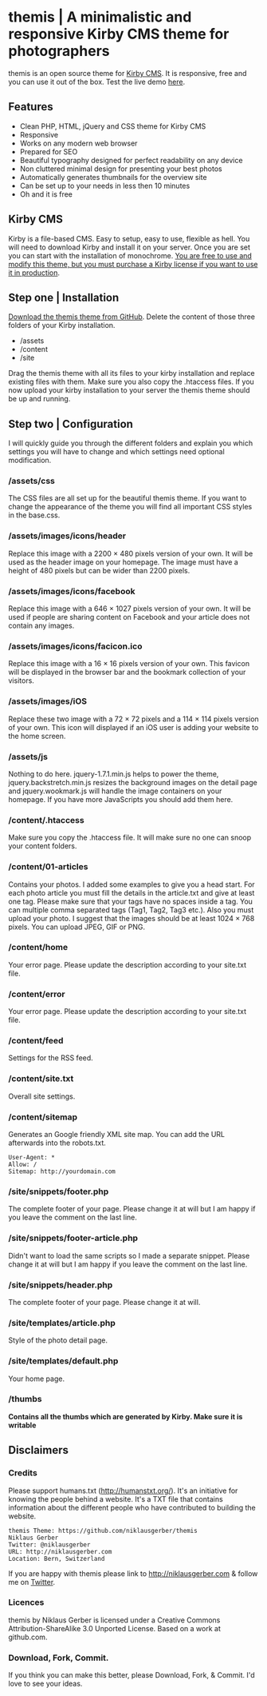 # themis | A minimalistic and responsive Kirby CMS theme for photographers
themis is an open source theme for [Kirby CMS](http://getkirby.com). It is responsive, free and you can use it out of the box. Test the live demo [here](http://themis.niklausgerber.com).

## Features
- Clean PHP, HTML, jQuery and CSS theme for Kirby CMS
- Responsive
- Works on any modern web browser
- Prepared for SEO
- Beautiful typography designed for perfect readability on any device
- Non cluttered minimal design for presenting your best photos
- Automatically generates thumbnails for the overview site
- Can be set up to your needs in less then 10 minutes
- Oh and it is free

## Kirby CMS
Kirby is a file-based CMS. Easy to setup, easy to use, flexible as hell. You will need to download Kirby and install it on your server. Once you are set you can start with the installation of monochrome. [You are free to use and modify this theme, but you must purchase a Kirby license if you want to use it in production](http://getkirby.com/buy).

## Step one | Installation
[Download the themis theme from GitHub](https://github.com/niklausgerber/themis/zipball/master). Delete the content of those three folders of your Kirby installation.

- /assets
- /content
- /site

Drag the themis theme with all its files to your kirby installation and replace existing files with them. Make sure you also copy the .htaccess files. If you now upload your kirby installation to your server the themis theme should be up and running.

## Step two | Configuration
I will quickly guide you through the different folders and explain you which settings you will have to change and which settings need optional modification.

### /assets/css
The CSS files are all set up for the beautiful themis theme. If you want to change the appearance of the theme you will find all important CSS styles in the base.css.

### /assets/images/icons/header
Replace this image with a 2200 × 480 pixels version of your own. It will be used as the header image on your homepage. The image must have a height of 480 pixels but can be wider than 2200 pixels.

### /assets/images/icons/facebook
Replace this image with a 646 × 1027 pixels version of your own. It will be used if people are sharing content on Facebook and your article does not contain any images.

### /assets/images/icons/facicon.ico
Replace this image with a 16 × 16 pixels version of your own. This favicon will be displayed in the browser bar and the bookmark collection of your visitors.

### /assets/images/iOS
Replace these two image with a 72 × 72 pixels and a 114 × 114 pixels version of your own. This icon will displayed if an iOS user is adding your website to the home screen.

### /assets/js
Nothing to do here. jquery-1.7.1.min.js helps to power the theme, jquery.backstretch.min.js resizes the background images on the detail page and jquery.wookmark.js will handle the image containers on your homepage. If you have more JavaScripts you should add them here.
 
### /content/.htaccess
Make sure you copy the .htaccess file. It will make sure no one can snoop your content folders.

### /content/01-articles
Contains your photos. I added some examples to give you a head start. For each photo article you must fill the details in the article.txt and give at least one tag. Please make sure that your tags have no spaces inside a tag. You can multiple comma separated tags (Tag1, Tag2, Tag3 etc.). Also you must upload your photo. I suggest that the images should be at least 1024 × 768 pixels. You can upload JPEG, GIF or PNG.

### /content/home
Your error page. Please update the description according to your site.txt file.

### /content/error
Your error page. Please update the description according to your site.txt file.

### /content/feed
Settings for the RSS feed.

### /content/site.txt
Overall site settings.

### /content/sitemap
Generates an Google friendly XML site map. You can add the URL afterwards into the robots.txt.

	User-Agent: *
	Allow: /
	Sitemap: http://yourdomain.com

### /site/snippets/footer.php
The complete footer of your page. Please change it at will but I am happy if you leave the comment on the last line.

### /site/snippets/footer-article.php
Didn't want to load the same scripts so I made a separate snippet. Please change it at will but I am happy if you leave the comment on the last line.

### /site/snippets/header.php
The complete footer of your page. Please change it at will.

### /site/templates/article.php
Style of the photo detail page.

### /site/templates/default.php
Your home page.

### /thumbs
**Contains all the thumbs which are generated by Kirby. Make sure it is writable**

## Disclaimers

### Credits
Please support humans.txt (http://humanstxt.org/). It's an initiative for knowing the people behind a website. It's a TXT file that contains information about the different people who have contributed to building the website.

	themis Theme: https://github.com/niklausgerber/themis
	Niklaus Gerber
	Twitter: @niklausgerber
	URL: http://niklausgerber.com
	Location: Bern, Switzerland
	
If you are happy with themis please link to http://niklausgerber.com & follow me on [Twitter](http://twitter.com/niklausgerber).

### Licences
themis by Niklaus Gerber is licensed under a Creative Commons Attribution-ShareAlike 3.0 Unported License.
Based on a work at github.com.

### Download, Fork, Commit.
If you think you can make this better, please Download, Fork, & Commit. I'd love to see your ideas.